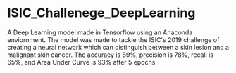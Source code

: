 # ISIC_Challenege_DeepLearning
A Deep Learning model made in Tensorflow using an Anaconda enviornment. The model was made to tackle the ISIC's 2019 challenge of creating a neural network which can distinguish between a skin lesion and a malignant skin cancer. The accuracy is 89%, precision is 78%, recall is 65%, and Area Under Curve is 93% after 5 epochs
